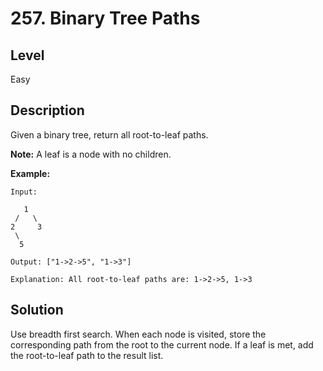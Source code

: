 # 257. Binary Tree Paths
## Level
Easy

## Description
Given a binary tree, return all root-to-leaf paths.

**Note:** A leaf is a node with no children.

**Example:**
```
Input:

   1
 /   \
2     3
 \
  5

Output: ["1->2->5", "1->3"]

Explanation: All root-to-leaf paths are: 1->2->5, 1->3
```

## Solution
Use breadth first search. When each node is visited, store the corresponding path from the root to the current node. If a leaf is met, add the root-to-leaf path to the result list.
